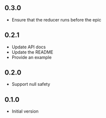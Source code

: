 ## 0.3.0
- Ensure that the reducer runs before the epic

## 0.2.1
- Update API docs
- Update the README
- Provide an example

## 0.2.0
- Support null safety

## 0.1.0

- Initial version

